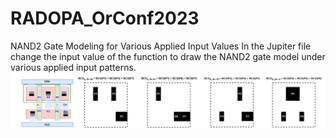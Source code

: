 # RADOPA_OrConf2023
NAND2 Gate Modeling for Various Applied Input Values
In the Jupiter file change the input value of the function to draw the NAND2 gate model under various applied input patterns.
![Image Alt Text](https://github.com/Saazh/RADOPA_OrConf2023/raw/main/Files/readme_update.png)
